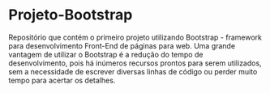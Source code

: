 # Projeto-Bootstrap
Repositório que contém o primeiro projeto utilizando Bootstrap - framework para desenvolvimento Front-End de páginas para web.
Uma grande vantagem de utilizar o Bootstrap é a redução do tempo de desenvolvimento, pois há inúmeros recursos prontos para serem utilizados, sem a necessidade de escrever diversas linhas de código ou perder muito tempo para acertar os detalhes.
